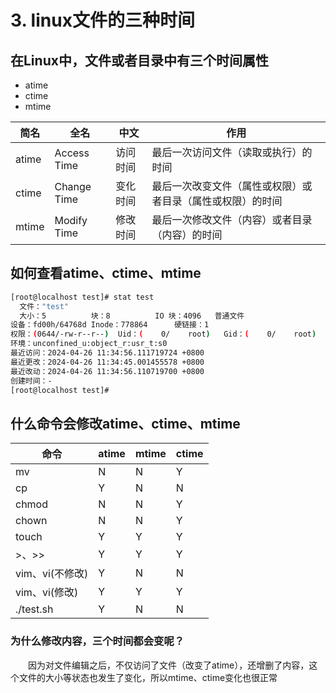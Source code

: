 # 3. linux文件的三种时间

## 在Linux中，文件或者目录中有三个时间属性

* atime
* ctime
* mtime

|简名|全名|中文|作用|
| -------| -------------| ----------| ------------------------------------------------------------|
|atime|Access Time|访问时间|最后一次访问文件（读取或执行）的时间|
|ctime|Change Time|变化时间|最后一次改变文件（属性或权限）或者目录（属性或权限）的时间|
|mtime|Modify Time|修改时间|最后一次修改文件（内容）或者目录（内容）的时间|

## 如何查看atime、ctime、mtime

```bash
[root@localhost test]# stat test 
  文件："test"
  大小：5         	块：8          IO 块：4096   普通文件
设备：fd00h/64768d	Inode：778864      硬链接：1
权限：(0644/-rw-r--r--)  Uid：(    0/    root)   Gid：(    0/    root)
环境：unconfined_u:object_r:usr_t:s0
最近访问：2024-04-26 11:34:56.111719724 +0800
最近更改：2024-04-26 11:34:45.001455578 +0800
最近改动：2024-04-26 11:34:56.110719700 +0800
创建时间：-
[root@localhost test]# 

```

## 什么命令会修改atime、ctime、mtime

|命令|atime|mtime|ctime|
| -----------------| -------| -------| -------|
|mv|N|N|Y|
|cp|Y|N|N|
|chmod|N|N|Y|
|chown|N|N|Y|
|touch|Y|Y|Y|
|>、>>|Y|Y|Y|
|vim、vi(不修改)|Y|N|N|
|vim、vi(修改)|Y|Y|Y|
|./test.sh|Y|N|N|

### 为什么修改内容，三个时间都会变呢？

　　因为对文件编辑之后，不仅访问了文件（改变了atime），还增删了内容，这个文件的大小等状态也发生了变化，所以mtime、ctime变化也很正常
